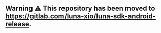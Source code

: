 ## **Warning** ⚠️ This repository has been moved to https://gitlab.com/luna-xio/luna-sdk-android-release.
